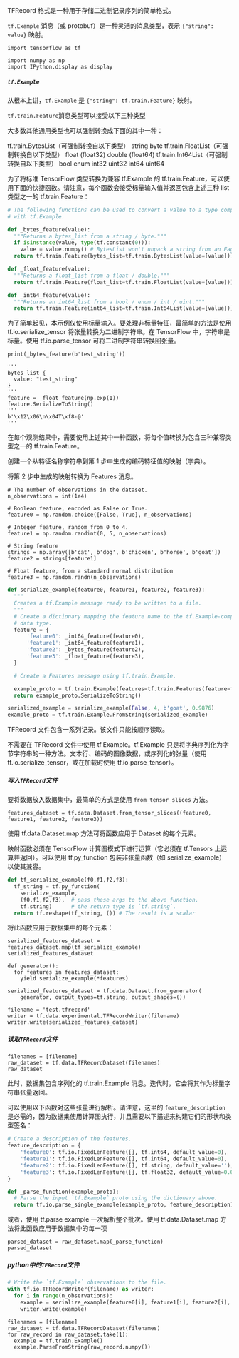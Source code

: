 TFRecord 格式是一种用于存储二进制记录序列的简单格式。

`tf.Example` 消息（或 protobuf）是一种灵活的消息类型，表示 `{"string": value}` 映射。

```
import tensorflow as tf

import numpy as np
import IPython.display as display
```

##### `tf.Example`

从根本上讲，`tf.Example` 是 `{"string": tf.train.Feature}` 映射。

`tf.train.Feature`消息类型可以接受以下三种类型

大多数其他通用类型也可以强制转换成下面的其中一种：

tf.train.BytesList（可强制转换自以下类型）
string
byte
tf.train.FloatList（可强制转换自以下类型）
float (float32)
double (float64)
tf.train.Int64List（可强制转换自以下类型）
bool
enum
int32
uint32
int64
uint64

为了将标准 TensorFlow 类型转换为兼容 tf.Example 的 tf.train.Feature，可以使用下面的快捷函数。请注意，每个函数会接受标量输入值并返回包含上述三种 list 类型之一的 tf.train.Feature：

```python
# The following functions can be used to convert a value to a type compatible
# with tf.Example.

def _bytes_feature(value):
  """Returns a bytes_list from a string / byte."""
  if isinstance(value, type(tf.constant(0))):
    value = value.numpy() # BytesList won't unpack a string from an EagerTensor.
  return tf.train.Feature(bytes_list=tf.train.BytesList(value=[value]))

def _float_feature(value):
  """Returns a float_list from a float / double."""
  return tf.train.Feature(float_list=tf.train.FloatList(value=[value]))

def _int64_feature(value):
  """Returns an int64_list from a bool / enum / int / uint."""
  return tf.train.Feature(int64_list=tf.train.Int64List(value=[value]))
```

为了简单起见，本示例仅使用标量输入。要处理非标量特征，最简单的方法是使用 tf.io.serialize_tensor 将张量转换为二进制字符串。在 TensorFlow 中，字符串是标量。使用 tf.io.parse_tensor 可将二进制字符串转换回张量。

```
print(_bytes_feature(b'test_string'))

'''
bytes_list {
  value: "test_string"
}
'''
feature = _float_feature(np.exp(1))
feature.SerializeToString()
'''
b'\x12\x06\n\x04T\xf8-@'
'''
```

在每个观测结果中，需要使用上述其中一种函数，将每个值转换为包含三种兼容类型之一的 tf.train.Feature。

创建一个从特征名称字符串到第 1 步中生成的编码特征值的映射（字典）。

将第 2 步中生成的映射转换为 Features 消息。

```
# The number of observations in the dataset.
n_observations = int(1e4)

# Boolean feature, encoded as False or True.
feature0 = np.random.choice([False, True], n_observations)

# Integer feature, random from 0 to 4.
feature1 = np.random.randint(0, 5, n_observations)

# String feature
strings = np.array([b'cat', b'dog', b'chicken', b'horse', b'goat'])
feature2 = strings[feature1]

# Float feature, from a standard normal distribution
feature3 = np.random.randn(n_observations)
```

```python
def serialize_example(feature0, feature1, feature2, feature3):
  """
  Creates a tf.Example message ready to be written to a file.
  """
  # Create a dictionary mapping the feature name to the tf.Example-compatible
  # data type.
  feature = {
      'feature0': _int64_feature(feature0),
      'feature1': _int64_feature(feature1),
      'feature2': _bytes_feature(feature2),
      'feature3': _float_feature(feature3),
  }

  # Create a Features message using tf.train.Example.

  example_proto = tf.train.Example(features=tf.train.Features(feature=feature))
  return example_proto.SerializeToString()

serialized_example = serialize_example(False, 4, b'goat', 0.9876)
example_proto = tf.train.Example.FromString(serialized_example)
```

TFRecord 文件包含一系列记录。该文件只能按顺序读取。

不需要在 TFRecord 文件中使用 tf.Example。tf.Example 只是将字典序列化为字节字符串的一种方法。文本行、编码的图像数据，或序列化的张量（使用 tf.io.serialize_tensor，或在加载时使用 tf.io.parse_tensor）。

##### 写入`TFRecord`文件

要将数据放入数据集中，最简单的方式是使用 `from_tensor_slices` 方法。

```
features_dataset = tf.data.Dataset.from_tensor_slices((feature0, feature1, feature2, feature3))
```

使用 tf.data.Dataset.map 方法可将函数应用于 Dataset 的每个元素。

映射函数必须在 TensorFlow 计算图模式下进行运算（它必须在 tf.Tensors 上运算并返回）。可以使用 tf.py_function 包装非张量函数（如 serialize_example）以使其兼容。

```python
def tf_serialize_example(f0,f1,f2,f3):
  tf_string = tf.py_function(
    serialize_example,
    (f0,f1,f2,f3),  # pass these args to the above function.
    tf.string)      # the return type is `tf.string`.
  return tf.reshape(tf_string, ()) # The result is a scalar
```

将此函数应用于数据集中的每个元素：

```
serialized_features_dataset = features_dataset.map(tf_serialize_example)
serialized_features_dataset
```

```
def generator():
  for features in features_dataset:
    yield serialize_example(*features)
    
serialized_features_dataset = tf.data.Dataset.from_generator(
    generator, output_types=tf.string, output_shapes=())
    
filename = 'test.tfrecord'
writer = tf.data.experimental.TFRecordWriter(filename)
writer.write(serialized_features_dataset)
```

##### 读取`TFRecord`文件

```
filenames = [filename]
raw_dataset = tf.data.TFRecordDataset(filenames)
raw_dataset
```

此时，数据集包含序列化的 tf.train.Example 消息。迭代时，它会将其作为标量字符串张量返回。

可以使用以下函数对这些张量进行解析。请注意，这里的 `feature_description` 是必需的，因为数据集使用计算图执行，并且需要以下描述来构建它们的形状和类型签名：

```python
# Create a description of the features.
feature_description = {
    'feature0': tf.io.FixedLenFeature([], tf.int64, default_value=0),
    'feature1': tf.io.FixedLenFeature([], tf.int64, default_value=0),
    'feature2': tf.io.FixedLenFeature([], tf.string, default_value=''),
    'feature3': tf.io.FixedLenFeature([], tf.float32, default_value=0.0),
}

def _parse_function(example_proto):
  # Parse the input `tf.Example` proto using the dictionary above.
  return tf.io.parse_single_example(example_proto, feature_description)
```

或者，使用 tf.parse example 一次解析整个批次。使用 tf.data.Dataset.map 方法将此函数应用于数据集中的每一项

```
parsed_dataset = raw_dataset.map(_parse_function)
parsed_dataset
```

##### python中的`TFRecord`文件

```python
# Write the `tf.Example` observations to the file.
with tf.io.TFRecordWriter(filename) as writer:
  for i in range(n_observations):
    example = serialize_example(feature0[i], feature1[i], feature2[i], feature3[i])
    writer.write(example)
```

```
filenames = [filename]
raw_dataset = tf.data.TFRecordDataset(filenames)
for raw_record in raw_dataset.take(1):
  example = tf.train.Example()
  example.ParseFromString(raw_record.numpy())
```

